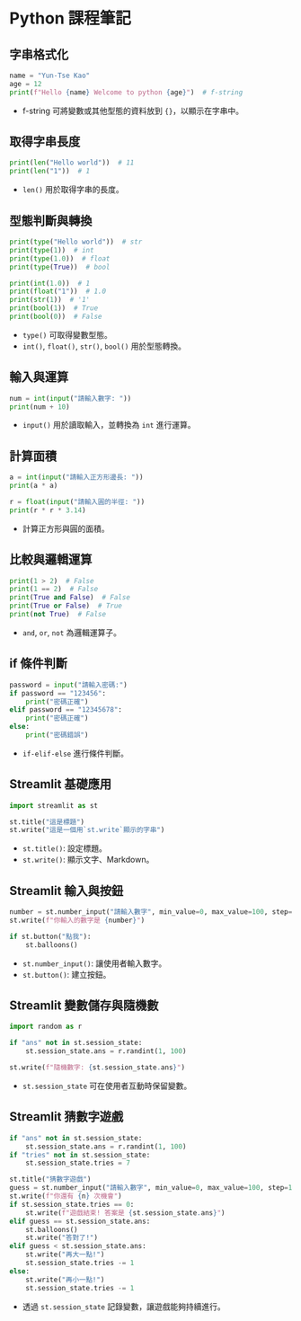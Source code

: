 # Python 課程筆記

## 字串格式化

```python
name = "Yun-Tse Kao"
age = 12
print(f"Hello {name} Welcome to python {age}")  # f-string
```

- f-string 可將變數或其他型態的資料放到 `{}`，以顯示在字串中。

## 取得字串長度

```python
print(len("Hello world"))  # 11
print(len("1"))  # 1
```

- `len()` 用於取得字串的長度。

## 型態判斷與轉換

```python
print(type("Hello world"))  # str
print(type(1))  # int
print(type(1.0))  # float
print(type(True))  # bool

print(int(1.0))  # 1
print(float("1"))  # 1.0
print(str(1))  # '1'
print(bool(1))  # True
print(bool(0))  # False
```

- `type()` 可取得變數型態。
- `int()`, `float()`, `str()`, `bool()` 用於型態轉換。

## 輸入與運算

```python
num = int(input("請輸入數字: "))
print(num + 10)
```

- `input()` 用於讀取輸入，並轉換為 `int` 進行運算。

## 計算面積

```python
a = int(input("請輸入正方形邊長: "))
print(a * a)

r = float(input("請輸入圓的半徑: "))
print(r * r * 3.14)
```

- 計算正方形與圓的面積。

## 比較與邏輯運算

```python
print(1 > 2)  # False
print(1 == 2)  # False
print(True and False)  # False
print(True or False)  # True
print(not True)  # False
```

- `and`, `or`, `not` 為邏輯運算子。

## if 條件判斷

```python
password = input("請輸入密碼:")
if password == "123456":
    print("密碼正確")
elif password == "12345678":
    print("密碼正確")
else:
    print("密碼錯誤")
```

- `if-elif-else` 進行條件判斷。

## Streamlit 基礎應用

```python
import streamlit as st

st.title("這是標題")
st.write("這是一個用`st.write`顯示的字串")
```

- `st.title()`: 設定標題。
- `st.write()`: 顯示文字、Markdown。

## Streamlit 輸入與按鈕

```python
number = st.number_input("請輸入數字", min_value=0, max_value=100, step=1)
st.write(f"你輸入的數字是 {number}")

if st.button("點我"):
    st.balloons()
```

- `st.number_input()`: 讓使用者輸入數字。
- `st.button()`: 建立按鈕。

## Streamlit 變數儲存與隨機數

```python
import random as r

if "ans" not in st.session_state:
    st.session_state.ans = r.randint(1, 100)

st.write(f"隨機數字: {st.session_state.ans}")
```

- `st.session_state` 可在使用者互動時保留變數。

## Streamlit 猜數字遊戲

```python
if "ans" not in st.session_state:
    st.session_state.ans = r.randint(1, 100)
if "tries" not in st.session_state:
    st.session_state.tries = 7

st.title("猜數字遊戲")
guess = st.number_input("請輸入數字", min_value=0, max_value=100, step=1)
st.write(f"你還有 {n} 次機會")
if st.session_state.tries == 0:
    st.write(f"遊戲結束! 答案是 {st.session_state.ans}")
elif guess == st.session_state.ans:
    st.balloons()
    st.write("答對了!")
elif guess < st.session_state.ans:
    st.write("再大一點!")
    st.session_state.tries -= 1
else:
    st.write("再小一點!")
    st.session_state.tries -= 1
```

- 透過 `st.session_state` 記錄變數，讓遊戲能夠持續進行。
